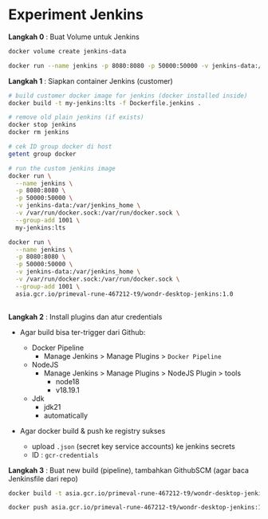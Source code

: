 # Experiment Jenkins

**Langkah 0** : Buat Volume untuk Jenkins

```bash
docker volume create jenkins-data

docker run --name jenkins -p 8080:8080 -p 50000:50000 -v jenkins-data:/var/jenkins_home jenkins/jenkins:lts
```

**Langkah 1** : Siapkan container Jenkins (customer)

```bash
# build customer docker image for jenkins (docker installed inside)
docker build -t my-jenkins:lts -f Dockerfile.jenkins .

# remove old plain jenkins (if exists)
docker stop jenkins
docker rm jenkins

# cek ID group docker di host
getent group docker

# run the custom jenkins image
docker run \
  --name jenkins \
  -p 8080:8080 \
  -p 50000:50000 \
  -v jenkins-data:/var/jenkins_home \
  -v /var/run/docker.sock:/var/run/docker.sock \
  --group-add 1001 \
  my-jenkins:lts

docker run \
  --name jenkins \
  -p 8080:8080 \
  -p 50000:50000 \
  -v jenkins-data:/var/jenkins_home \
  -v /var/run/docker.sock:/var/run/docker.sock \
  --group-add 1001 \
  asia.gcr.io/primeval-rune-467212-t9/wondr-desktop-jenkins:1.0
  
```

**Langkah 2** : Install plugins dan atur credentials

- Agar build bisa ter-trigger dari Github:
  - Docker Pipeline
    - Manage Jenkins > Manage Plugins > `Docker Pipeline`
  - NodeJS
    - Manage Jenkins > Manage Plugins > NodeJS Plugin > tools
      - node18
      - v18.19.1
  - Jdk
    - jdk21
    - automatically

- Agar docker build & push ke registry sukses
  - upload `.json` (secret key service accounts) ke jenkins secrets
  - ID : `gcr-credentials`

**Langkah 3** : Buat new build (pipeline), tambahkan GithubSCM (agar baca Jenkinsfile dari repo)

```bash
docker build -t asia.gcr.io/primeval-rune-467212-t9/wondr-desktop-jenkins:1.0 -f Dockerfile.jenkins .

docker push asia.gcr.io/primeval-rune-467212-t9/wondr-desktop-jenkins:1.0
```
